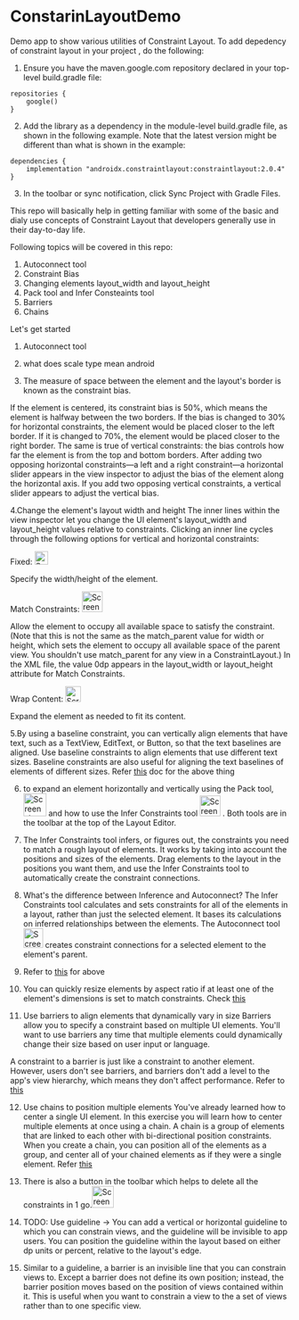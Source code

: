 # ConstarinLayoutDemo
Demo app to show various utilities of Constraint Layout.
To add depedency of constraint layout in your project , do the following:
1. Ensure you have the maven.google.com repository declared in your top-level build.gradle file:
```
repositories {
    google()
}
```
2. Add the library as a dependency in the module-level build.gradle file, as shown in the following example. Note that the latest version might be different than what is shown in the example:
```
dependencies {
    implementation "androidx.constraintlayout:constraintlayout:2.0.4"
}
```
3. In the toolbar or sync notification, click Sync Project with Gradle Files.


This repo will basically help in getting familiar with some of the basic and dialy use concepts of Constraint Layout that developers generally use in their day-to-day life.

Following topics will be covered in this repo:
1. Autoconnect tool
2. Constraint Bias
3. Changing elements layout_width and layout_height
4. Pack tool and Infer Consteaints tool
5. Barriers
6. Chains

Let's get started
1. Autoconnect tool
2. what does scale type mean android
 
3. The measure of space between the element and the layout's border is known as the constraint bias.
 
If the element is centered, its constraint bias is 50%, which means the element is halfway between the two borders. If the bias is changed to 30% for horizontal constraints, the element would be placed closer to the left border. If it is changed to 70%, the element would be placed closer to the right border. The same is true of vertical constraints: the bias controls how far the element is from the top and bottom borders.
After adding two opposing horizontal constraints—a left and a right constraint—a horizontal slider appears in the view inspector to adjust the bias of the element along the horizontal axis. If you add two opposing vertical constraints, a vertical slider appears to adjust the vertical bias.
 
4.Change the element's layout width and height
The inner lines within the view inspector let you change the UI element's layout_width and layout_height values relative to constraints. Clicking an inner line cycles through the following options for vertical and horizontal constraints:

Fixed: <img width="24" alt="Screenshot 2021-02-14 at 5 23 34 PM" src="https://user-images.githubusercontent.com/8524951/107876031-6c662180-6ee9-11eb-905d-91cbf4de245b.png">

Specify the width/height of the element.

Match Constraints: <img width="37" alt="Screenshot 2021-02-14 at 5 21 56 PM" src="https://user-images.githubusercontent.com/8524951/107875977-2d37d080-6ee9-11eb-998f-2eeb785f2f04.png">

Allow the element to occupy all available space to satisfy the constraint. (Note that this is not the same as the match_parent value for width or height, which sets the element to occupy all available space of the parent view. You shouldn't use match_parent for any view in a ConstraintLayout.) In the XML file, the value 0dp appears in the layout_width or layout_height attribute for Match Constraints.


Wrap Content: <img width="28" alt="Screenshot 2021-02-14 at 5 24 31 PM" src="https://user-images.githubusercontent.com/8524951/107876054-84d63c00-6ee9-11eb-870d-1327fbc31bc7.png">

Expand the element as needed to fit its content.
 
5.By using a baseline constraint, you can vertically align elements that have text, such as a TextView, EditText, or Button, so that the text baselines are aligned. Use baseline constraints to align elements that use different text sizes. Baseline constraints are also useful for aligning the text baselines of elements of different sizes.
Refer [this](https://developer.android.com/codelabs/constraint-layout#7) doc for the above thing 
 
6. to expand an element horizontally and vertically using the Pack  tool, <img width="41" alt="Screenshot 2021-02-14 at 5 25 25 PM" src="https://user-images.githubusercontent.com/8524951/107876081-a8998200-6ee9-11eb-9c6d-3cc2196ecfe5.png">
and how to use the Infer Constraints  tool <img width="37" alt="Screenshot 2021-02-14 at 5 25 30 PM" src="https://user-images.githubusercontent.com/8524951/107876091-bfd86f80-6ee9-11eb-8966-db3e485a3da7.png">
. Both tools are in the toolbar at the top of the Layout Editor.
 
7. The Infer Constraints tool infers, or figures out, the constraints you need to match a rough layout of elements. It works by taking into account the positions and sizes of the elements. Drag elements to the layout in the positions you want them, and use the Infer Constraints tool to automatically create the constraint connections.
 
8. What's the difference between Inference and Autoconnect?
The Infer Constraints tool calculates and sets constraints for all of the elements in a layout, rather than just the selected element. It bases its calculations on inferred relationships between the elements.
The Autoconnect  tool <img width="35" alt="Screenshot 2021-02-14 at 5 26 48 PM" src="https://user-images.githubusercontent.com/8524951/107876101-d5e63000-6ee9-11eb-90cb-63d453f33776.png">
creates constraint connections for a selected element to the element's parent.
9. Refer to [this](https://developer.android.com/codelabs/constraint-layout#8) for above
10. You can quickly resize elements by aspect ratio if at least one of the element's dimensions is set to match constraints. Check [this](https://developer.android.com/codelabs/constraint-layout#9)
11.  Use barriers to align elements that dynamically vary in size
Barriers allow you to specify a constraint based on multiple UI elements. You'll want to use barriers any time that multiple elements could dynamically change their size based on user input or language.
 
A constraint to a barrier is just like a constraint to another element. However, users don't see barriers, and barriers don't add a level to the app's view hierarchy, which means they don't affect performance.
Refer to [this](https://developer.android.com/codelabs/constraint-layout#10)
 
12. Use chains to position multiple elements
You've already learned how to center a single UI element. In this exercise you will learn how to center multiple elements at once using a chain. A chain is a group of elements that are linked to each other with bi-directional position constraints.
When you create a chain, you can position all of the elements as a group, and center all of your chained elements as if they were a single element. Refer [this](https://developer.android.com/codelabs/constraint-layout#11)
13. There is also a button in the toolbar which helps to delete all the constraints in 1 go.<img width="39" alt="Screenshot 2021-02-14 at 5 30 08 PM" src="https://user-images.githubusercontent.com/8524951/107876169-53aa3b80-6eea-11eb-84ab-96a10fad89d8.png">


14. TODO: Use guideline -> You can add a vertical or horizontal guideline to which you can constrain views, and the guideline will be invisible to app users. You can position the guideline within the layout based on either dp units or percent, relative to the layout's edge.
15. Similar to a guideline, a barrier is an invisible line that you can constrain views to. Except a barrier does not define its own position; instead, the barrier position moves based on the position of views contained within it. This is useful when you want to constrain a view to the a set of views rather than to one specific view.

